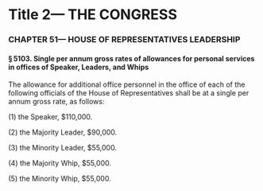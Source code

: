 
# Title 2— THE CONGRESS
### CHAPTER 51— HOUSE OF REPRESENTATIVES LEADERSHIP
#### § 5103. Single per annum gross rates of allowances for personal services in offices of Speaker, Leaders, and Whips

The allowance for additional office personnel in the office of each of the following officials of the House of Representatives shall be at a single per annum gross rate, as follows:

(1) the Speaker, $110,000.

(2) the Majority Leader, $90,000.

(3) the Minority Leader, $55,000.

(4) the Majority Whip, $55,000.

(5) the Minority Whip, $55,000.
